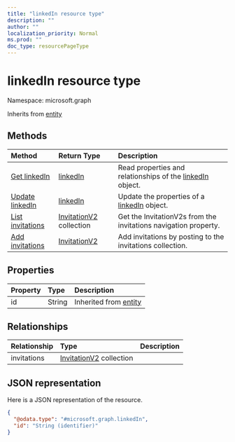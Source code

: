 ```yaml
---
title: "linkedIn resource type"
description: ""
author: ""
localization_priority: Normal
ms.prod: ""
doc_type: resourcePageType
---
```


# linkedIn resource type


Namespace: microsoft.graph




Inherits from [entity](../resources/entity.md)

## Methods
|Method|Return Type|Description|
|:---|:---|:---|
|[Get linkedIn](../api/linkedin-get.md)|[linkedIn](../resources/linkedin.md)|Read properties and relationships of the [linkedIn](../resources/linkedin.md) object.|
|[Update linkedIn](../api/linkedin-update.md)|[linkedIn](../resources/linkedin.md)|Update the properties of a [linkedIn](../resources/linkedin.md) object.|
|[List invitations](../api/linkedin-list-invitations.md)|[InvitationV2](../resources/invitationv2.md) collection|Get the InvitationV2s from the invitations navigation property.|
|[Add invitations](../api/linkedin-post-invitations.md)|[InvitationV2](../resources/invitationv2.md)|Add invitations by posting to the invitations collection.|

## Properties
|Property|Type|Description|
|:---|:---|:---|
|id|String| Inherited from [entity](../resources/entity.md)|

## Relationships
|Relationship|Type|Description|
|:---|:---|:---|
|invitations|[InvitationV2](../resources/invitationv2.md) collection||

## JSON representation
Here is a JSON representation of the resource.
<!-- {
  "blockType": "resource",
  "keyProperty": "id",
  "@odata.type": "microsoft.graph.linkedIn",
  "baseType": "microsoft.graph.entity",
  "openType": false
}
-->
``` json
{
  "@odata.type": "#microsoft.graph.linkedIn",
  "id": "String (identifier)"
}
```

